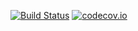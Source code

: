[![Build Status](https://travis-ci.com/eaplatanios/org.platanios.svg?token=VBPxqvcGXTuwbjkVyN68&branch=master)](https://travis-ci.com/eaplatanios/org.platanios)
[![codecov.io](https://codecov.io/github/eaplatanios/org.platanios/coverage.svg?token=zQjCSZzyUk&branch=master)](https://codecov.io/github/eaplatanios/org.platanios?branch=master)